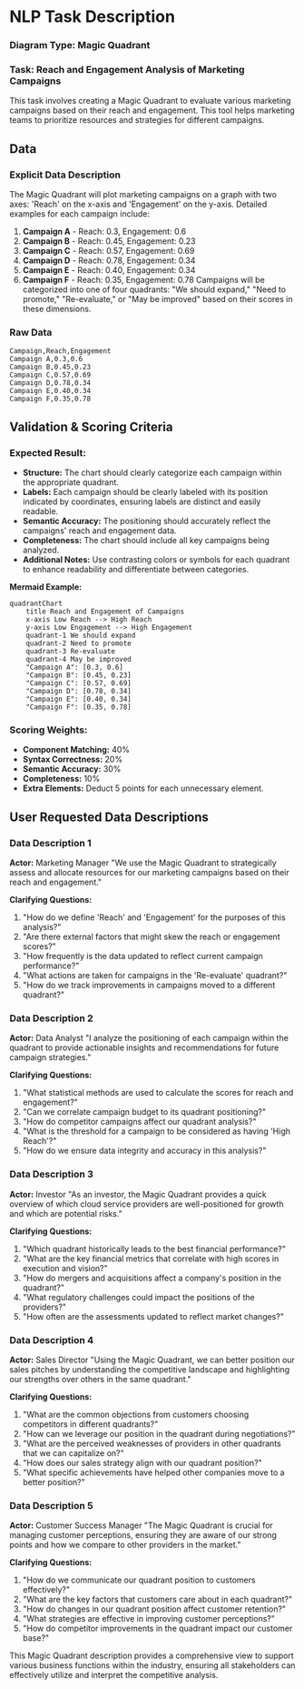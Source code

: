# NLP Task Description

### Diagram Type: Magic Quadrant
### Task: Reach and Engagement Analysis of Marketing Campaigns
This task involves creating a Magic Quadrant to evaluate various marketing campaigns based on their reach and engagement. This tool helps marketing teams to prioritize resources and strategies for different campaigns.

## Data
### Explicit Data Description
The Magic Quadrant will plot marketing campaigns on a graph with two axes: 'Reach' on the x-axis and 'Engagement' on the y-axis. Detailed examples for each campaign include:
1. **Campaign A** - Reach: 0.3, Engagement: 0.6
2. **Campaign B** - Reach: 0.45, Engagement: 0.23
3. **Campaign C** - Reach: 0.57, Engagement: 0.69
4. **Campaign D** - Reach: 0.78, Engagement: 0.34
5. **Campaign E** - Reach: 0.40, Engagement: 0.34
6. **Campaign F** - Reach: 0.35, Engagement: 0.78
Campaigns will be categorized into one of four quadrants: "We should expand," "Need to promote," "Re-evaluate," or "May be improved" based on their scores in these dimensions.

### Raw Data

```csv
Campaign,Reach,Engagement
Campaign A,0.3,0.6
Campaign B,0.45,0.23
Campaign C,0.57,0.69
Campaign D,0.78,0.34
Campaign E,0.40,0.34
Campaign F,0.35,0.78
```

## Validation & Scoring Criteria

### Expected Result:
- **Structure:** The chart should clearly categorize each campaign within the appropriate quadrant.
- **Labels:** Each campaign should be clearly labeled with its position indicated by coordinates, ensuring labels are distinct and easily readable.
- **Semantic Accuracy:** The positioning should accurately reflect the campaigns' reach and engagement data.
- **Completeness:** The chart should include all key campaigns being analyzed.
- **Additional Notes:** Use contrasting colors or symbols for each quadrant to enhance readability and differentiate between categories.

**Mermaid Example:**

```mermaid
quadrantChart
    title Reach and Engagement of Campaigns
    x-axis Low Reach --> High Reach
    y-axis Low Engagement --> High Engagement
    quadrant-1 We should expand
    quadrant-2 Need to promote
    quadrant-3 Re-evaluate
    quadrant-4 May be improved
    "Campaign A": [0.3, 0.6]
    "Campaign B": [0.45, 0.23]
    "Campaign C": [0.57, 0.69]
    "Campaign D": [0.78, 0.34]
    "Campaign E": [0.40, 0.34]
    "Campaign F": [0.35, 0.78]
```

### Scoring Weights:
- **Component Matching:** 40%
- **Syntax Correctness:** 20%
- **Semantic Accuracy:** 30%
- **Completeness:** 10%
- **Extra Elements:** Deduct 5 points for each unnecessary element.

## User Requested Data Descriptions

### Data Description 1
**Actor:** Marketing Manager
"We use the Magic Quadrant to strategically assess and allocate resources for our marketing campaigns based on their reach and engagement."

**Clarifying Questions:**
1. "How do we define 'Reach' and 'Engagement' for the purposes of this analysis?"
2. "Are there external factors that might skew the reach or engagement scores?"
3. "How frequently is the data updated to reflect current campaign performance?"
4. "What actions are taken for campaigns in the 'Re-evaluate' quadrant?"
5. "How do we track improvements in campaigns moved to a different quadrant?"

### Data Description 2
**Actor:** Data Analyst
"I analyze the positioning of each campaign within the quadrant to provide actionable insights and recommendations for future campaign strategies."

**Clarifying Questions:**
1. "What statistical methods are used to calculate the scores for reach and engagement?"
2. "Can we correlate campaign budget to its quadrant positioning?"
3. "How do competitor campaigns affect our quadrant analysis?"
4. "What is the threshold for a campaign to be considered as having 'High Reach'?"
5. "How do we ensure data integrity and accuracy in this analysis?"

### Data Description 3
**Actor:** Investor
"As an investor, the Magic Quadrant provides a quick overview of which cloud service providers are well-positioned for growth and which are potential risks."

**Clarifying Questions:**
1. "Which quadrant historically leads to the best financial performance?"
2. "What are the key financial metrics that correlate with high scores in execution and vision?"
3. "How do mergers and acquisitions affect a company's position in the quadrant?"
4. "What regulatory challenges could impact the positions of the providers?"
5. "How often are the assessments updated to reflect market changes?"

### Data Description 4
**Actor:** Sales Director
"Using the Magic Quadrant, we can better position our sales pitches by understanding the competitive landscape and highlighting our strengths over others in the same quadrant."

**Clarifying Questions:**
1. "What are the common objections from customers choosing competitors in different quadrants?"
2. "How can we leverage our position in the quadrant during negotiations?"
3. "What are the perceived weaknesses of providers in other quadrants that we can capitalize on?"
4. "How does our sales strategy align with our quadrant position?"
5. "What specific achievements have helped other companies move to a better position?"

### Data Description 5
**Actor:** Customer Success Manager
"The Magic Quadrant is crucial for managing customer perceptions, ensuring they are aware of our strong points and how we compare to other providers in the market."

**Clarifying Questions:**
1. "How do we communicate our quadrant position to customers effectively?"
2. "What are the key factors that customers care about in each quadrant?"
3. "How do changes in our quadrant position affect customer retention?"
4. "What strategies are effective in improving customer perceptions?"
5. "How do competitor improvements in the quadrant impact our customer base?"

This Magic Quadrant description provides a comprehensive view to support various business functions within the industry, ensuring all stakeholders can effectively utilize and interpret the competitive analysis.
